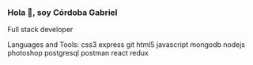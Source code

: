 ### Hola 👋, soy Córdoba Gabriel

Full stack developer

Languages and Tools:
css3 express git html5 javascript mongodb nodejs photoshop postgresql postman react redux
